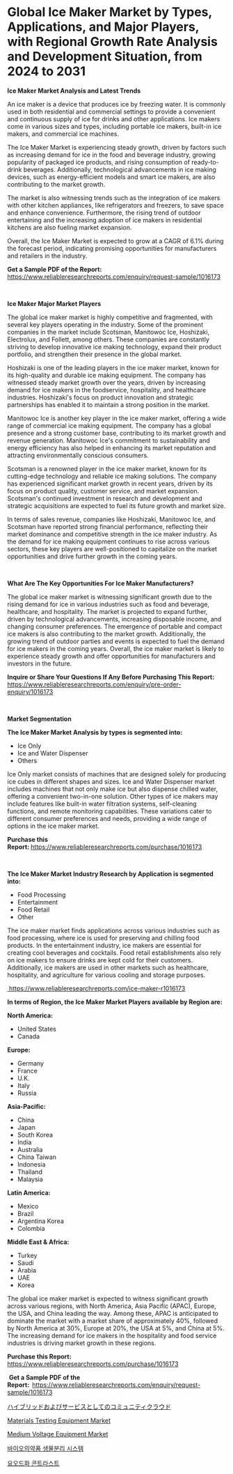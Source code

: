 <p><h1>Global Ice Maker Market by Types, Applications, and Major Players, with Regional Growth Rate Analysis and Development Situation, from 2024 to 2031</h1></p><p><strong>Ice Maker Market Analysis and Latest Trends</strong></p>
<p><p>An ice maker is a device that produces ice by freezing water. It is commonly used in both residential and commercial settings to provide a convenient and continuous supply of ice for drinks and other applications. Ice makers come in various sizes and types, including portable ice makers, built-in ice makers, and commercial ice machines.</p><p>The Ice Maker Market is experiencing steady growth, driven by factors such as increasing demand for ice in the food and beverage industry, growing popularity of packaged ice products, and rising consumption of ready-to-drink beverages. Additionally, technological advancements in ice making devices, such as energy-efficient models and smart ice makers, are also contributing to the market growth.</p><p>The market is also witnessing trends such as the integration of ice makers with other kitchen appliances, like refrigerators and freezers, to save space and enhance convenience. Furthermore, the rising trend of outdoor entertaining and the increasing adoption of ice makers in residential kitchens are also fueling market expansion.</p><p>Overall, the Ice Maker Market is expected to grow at a CAGR of 6.1% during the forecast period, indicating promising opportunities for manufacturers and retailers in the industry.</p></p>
<p><strong>Get a Sample PDF of the Report:&nbsp;</strong> <a href="https://www.reliableresearchreports.com/enquiry/request-sample/1016173">https://www.reliableresearchreports.com/enquiry/request-sample/1016173</a></p>
<p>&nbsp;</p>
<p><strong>Ice Maker Major Market Players</strong></p>
<p><p>The global ice maker market is highly competitive and fragmented, with several key players operating in the industry. Some of the prominent companies in the market include Scotsman, Manitowoc Ice, Hoshizaki, Electrolux, and Follett, among others. These companies are constantly striving to develop innovative ice making technology, expand their product portfolio, and strengthen their presence in the global market.</p><p>Hoshizaki is one of the leading players in the ice maker market, known for its high-quality and durable ice making equipment. The company has witnessed steady market growth over the years, driven by increasing demand for ice makers in the foodservice, hospitality, and healthcare industries. Hoshizaki's focus on product innovation and strategic partnerships has enabled it to maintain a strong position in the market.</p><p>Manitowoc Ice is another key player in the ice maker market, offering a wide range of commercial ice making equipment. The company has a global presence and a strong customer base, contributing to its market growth and revenue generation. Manitowoc Ice's commitment to sustainability and energy efficiency has also helped in enhancing its market reputation and attracting environmentally conscious consumers.</p><p>Scotsman is a renowned player in the ice maker market, known for its cutting-edge technology and reliable ice making solutions. The company has experienced significant market growth in recent years, driven by its focus on product quality, customer service, and market expansion. Scotsman's continued investment in research and development and strategic acquisitions are expected to fuel its future growth and market size.</p><p>In terms of sales revenue, companies like Hoshizaki, Manitowoc Ice, and Scotsman have reported strong financial performance, reflecting their market dominance and competitive strength in the ice maker industry. As the demand for ice making equipment continues to rise across various sectors, these key players are well-positioned to capitalize on the market opportunities and drive further growth in the coming years.</p></p>
<p>&nbsp;</p>
<p><strong>What Are The Key Opportunities For Ice Maker Manufacturers?</strong></p>
<p><p>The global ice maker market is witnessing significant growth due to the rising demand for ice in various industries such as food and beverage, healthcare, and hospitality. The market is projected to expand further, driven by technological advancements, increasing disposable income, and changing consumer preferences. The emergence of portable and compact ice makers is also contributing to the market growth. Additionally, the growing trend of outdoor parties and events is expected to fuel the demand for ice makers in the coming years. Overall, the ice maker market is likely to experience steady growth and offer opportunities for manufacturers and investors in the future.</p></p>
<p><strong>Inquire or Share Your Questions If Any Before Purchasing This Report:</strong> <a href="https://www.reliableresearchreports.com/enquiry/pre-order-enquiry/1016173">https://www.reliableresearchreports.com/enquiry/pre-order-enquiry/1016173</a></p>
<p>&nbsp;</p>
<p><strong>Market Segmentation</strong></p>
<p><strong>The Ice Maker Market Analysis by types is segmented into:</strong></p>
<p><ul><li>Ice Only</li><li>Ice and Water Dispenser</li><li>Others</li></ul></p>
<p><p>Ice Only market consists of machines that are designed solely for producing ice cubes in different shapes and sizes. Ice and Water Dispenser market includes machines that not only make ice but also dispense chilled water, offering a convenient two-in-one solution. Other types of ice makers may include features like built-in water filtration systems, self-cleaning functions, and remote monitoring capabilities. These variations cater to different consumer preferences and needs, providing a wide range of options in the ice maker market.</p></p>
<p><strong>Purchase this Report:&nbsp;</strong><a href="https://www.reliableresearchreports.com/purchase/1016173">https://www.reliableresearchreports.com/purchase/1016173</a></p>
<p>&nbsp;</p>
<p><strong>The Ice Maker Market Industry Research by Application is segmented into:</strong></p>
<p><ul><li>Food Processing</li><li>Entertainment</li><li>Food Retail</li><li>Other</li></ul></p>
<p><p>The ice maker market finds applications across various industries such as food processing, where ice is used for preserving and chilling food products. In the entertainment industry, ice makers are essential for creating cool beverages and cocktails. Food retail establishments also rely on ice makers to ensure drinks are kept cold for their customers. Additionally, ice makers are used in other markets such as healthcare, hospitality, and agriculture for various cooling and storage purposes.</p></p>
<p><a href="https://www.reliableresearchreports.com/ice-maker-r1016173">&nbsp;https://www.reliableresearchreports.com/ice-maker-r1016173</a></p>
<p><strong>In terms of Region, the Ice Maker Market Players available by Region are:</strong></p>
<p>
    <p> <strong> North America: </strong>
        <ul>
            <li>United States</li>
            <li>Canada</li>
        </ul>
        </p> 
    <p> <strong> Europe: </strong>
        <ul>
            <li>Germany</li>
            <li>France</li>
            <li>U.K.</li>
            <li>Italy</li>
            <li>Russia</li>
        </ul>
        </p> 
    <p> <strong> Asia-Pacific: </strong>
        <ul>
            <li>China</li>
            <li>Japan</li>
            <li>South Korea</li>
            <li>India</li>
            <li>Australia</li>
            <li>China Taiwan</li>
            <li>Indonesia</li>
            <li>Thailand</li>
            <li>Malaysia</li>
        </ul>
        </p> 
    <p> <strong> Latin America: </strong>
        <ul>
            <li>Mexico</li>
            <li>Brazil</li>
            <li>Argentina Korea</li>
            <li>Colombia</li>
        </ul>
        </p> 
    <p> <strong> Middle East & Africa: </strong>
        <ul>
            <li>Turkey</li>
            <li>Saudi</li>
            <li>Arabia</li>
            <li>UAE</li>
            <li>Korea</li>
        </ul>
    </p>
    </p>
<p><p>The global ice maker market is expected to witness significant growth across various regions, with North America, Asia Pacific (APAC), Europe, the USA, and China leading the way. Among these, APAC is anticipated to dominate the market with a market share of approximately 40%, followed by North America at 30%, Europe at 20%, the USA at 5%, and China at 5%. The increasing demand for ice makers in the hospitality and food service industries is driving market growth in these regions.</p></p>
<p><strong>Purchase this Report: </strong><a href="https://www.reliableresearchreports.com/purchase/1016173">https://www.reliableresearchreports.com/purchase/1016173</a></p>
<p>&nbsp;<strong>Get a Sample PDF of the Report:&nbsp;&nbsp;</strong><a href="https://www.reliableresearchreports.com/enquiry/request-sample/1016173">https://www.reliableresearchreports.com/enquiry/request-sample/1016173</a></p>
<p><strong></strong></p>
<p><p><a href="https://github.com/MacyOrn/Market-Research-Report-List-1/blob/main/5197344161229.md">ハイブリッドおよびサービスとしてのコミュニティクラウド</a></p><p><a href="https://github.com/JennyferFeil2023/Market-Research-Report-List-1/blob/main/materials-testing-equipment-market.md">Materials Testing Equipment Market</a></p><p><a href="https://github.com/amirvaghari/Market-Research-Report-List-1/blob/main/medium-voltage-equipment-market.md">Medium Voltage Equipment Market</a></p><p><a href="https://github.com/Nicolasrown5/Market-Research-Report-List-1/blob/main/4802510173574.md">바이오의약품 생물분리 시스템</a></p><p><a href="https://github.com/rcabello548/Market-Research-Report-List-2/blob/main/5226784173573.md">요오드화 콘트라스트</a></p></p>